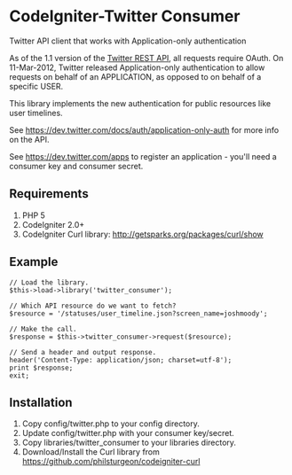 # CodeIgniter-Twitter Consumer

Twitter API client that works with Application-only authentication 

As of the 1.1 version of the [Twitter REST API](https://dev.twitter.com/docs/api), all requests require OAuth.
On 11-Mar-2012, Twitter released Application-only authentication to allow
requests on behalf of an APPLICATION, as opposed to on behalf of a specific USER.

This library implements the new authentication for public resources like user timelines.

See <https://dev.twitter.com/docs/auth/application-only-auth> for more info on the API.

See <https://dev.twitter.com/apps> to register an application - you'll need a consumer key and consumer secret.

## Requirements

1. PHP 5
2. CodeIgniter 2.0+
3. CodeIgniter Curl library: <http://getsparks.org/packages/curl/show>

## Example

	// Load the library.
	$this->load->library('twitter_consumer');
	
	// Which API resource do we want to fetch?
	$resource = '/statuses/user_timeline.json?screen_name=joshmoody';
	
	// Make the call.
	$response = $this->twitter_consumer->request($resource);
	
	// Send a header and output response.
	header('Content-Type: application/json; charset=utf-8');
	print $response;
	exit;

## Installation
1. Copy config/twitter.php to your config directory.
2. Update config/twitter.php with your consumer key/secret.
3. Copy libraries/twitter_consumer to your libraries directory.
4. Download/Install the Curl library from <https://github.com/philsturgeon/codeigniter-curl>